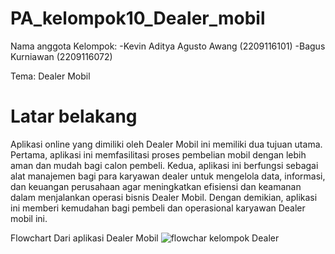 # PA_kelompok10_Dealer_mobil

Nama anggota Kelompok:
-Kevin Aditya Agusto Awang (2209116101)
-Bagus Kurniawan           (2209116072)

Tema: Dealer Mobil

# Latar belakang
Aplikasi online yang dimiliki oleh Dealer Mobil ini memiliki dua tujuan utama. Pertama, aplikasi ini memfasilitasi proses pembelian mobil dengan lebih aman dan mudah bagi calon pembeli. Kedua, aplikasi ini berfungsi sebagai alat manajemen bagi para karyawan dealer untuk mengelola data, informasi, dan keuangan perusahaan agar meningkatkan efisiensi dan keamanan dalam menjalankan operasi bisnis Dealer Mobil. Dengan demikian, aplikasi ini memberi kemudahan bagi pembeli dan operasional karyawan Dealer mobil ini.

Flowchart Dari aplikasi Dealer Mobil
![flowchar kelompok Dealer](https://github.com/KevinAdityaA/PA_kelompok10_Dealer_mobil/assets/126884174/a00eb573-3038-4c53-81df-4c1194fd6302)


